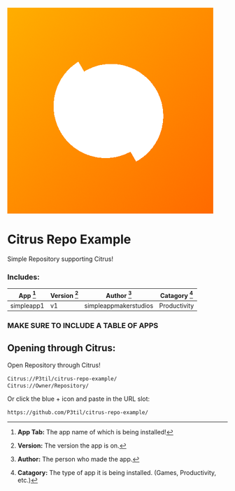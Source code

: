 ![icon](/icon.png)
# Citrus Repo Example
Simple Repository supporting Citrus!

### Includes:
|**App** [^1]|**Version** [^2]|**Author** [^3]|**Catagory** [^4]|
|-|-|-|-|
|simpleapp1|v1|simpleappmakerstudios|Productivity|
### **MAKE SURE TO INCLUDE A TABLE OF APPS**

## Opening through Citrus:
Open Repository through Citrus!
  ```
  Citrus://P3til/citrus-repo-example/
  Citrus://Owner/Repository/
  ```

Or click the blue + icon and paste in the URL slot:
  ```
  https://github.com/P3til/citrus-repo-example/
  ```


[^1]: **App Tab:** The app name of which is being installed!

[^2]: **Version:** The version the app is on.

[^3]: **Author:** The person who made the app.

[^4]: **Catagory:** The type of app it is being installed. (Games, Productivity, etc.)
